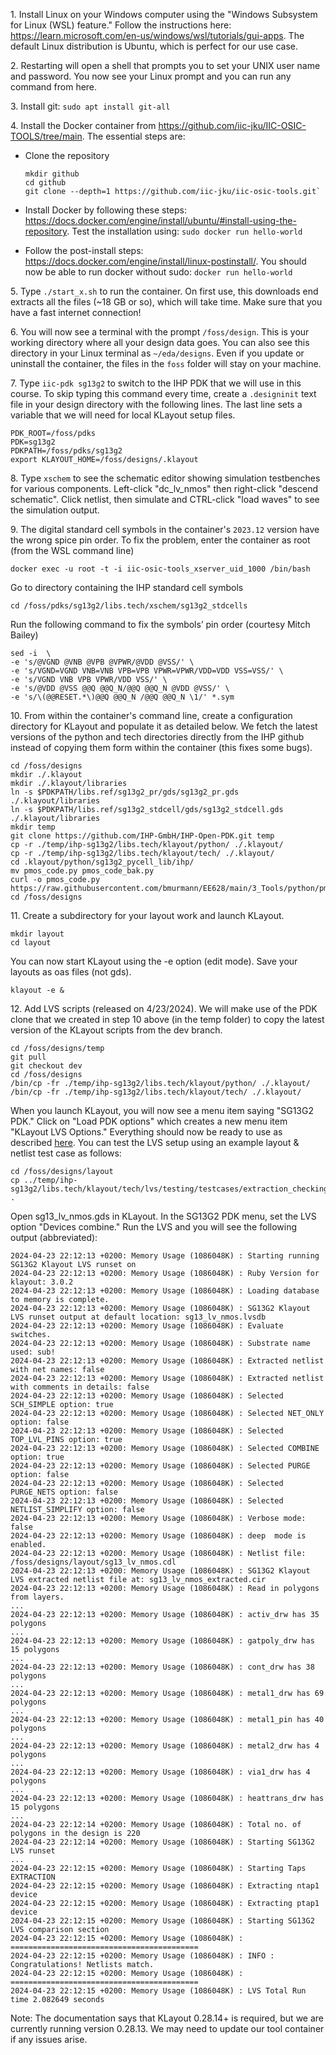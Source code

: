 1\. Install Linux on your Windows computer using the "Windows Subsystem for Linux (WSL) feature." Follow the instructions here:
https://learn.microsoft.com/en-us/windows/wsl/tutorials/gui-apps. The default Linux distribution is Ubuntu, which is perfect for our use case.

2\. Restarting will open a shell that prompts you to set your UNIX user name and password. You now see your Linux prompt and you can run any command from here.

3\. Install git: `sudo apt install git-all`

4\. Install the Docker container from https://github.com/iic-jku/IIC-OSIC-TOOLS/tree/main. The essential steps are:    

* Clone the repository
     
  ```
  mkdir github
  cd github  
  git clone --depth=1 https://github.com/iic-jku/iic-osic-tools.git`
  ```
* Install Docker by following these steps: https://docs.docker.com/engine/install/ubuntu/#install-using-the-repository. Test the installation using: `sudo docker run hello-world`

* Follow the post-install steps: https://docs.docker.com/engine/install/linux-postinstall/. You should now be able to run docker without sudo: `docker run hello-world`

5\. Type `./start_x.sh` to run the container. On first use, this downloads end extracts all the files (~18 GB or so), which will take time. Make sure that you have a fast internet connection!

6\. You will now see a terminal with the prompt `/foss/design`. This is your working directory where all your design data goes. You can also see this directory in your Linux terminal as `~/eda/designs`. Even if you update or uninstall the container, the files in the `foss` folder will stay on your machine.

7\. Type `iic-pdk sg13g2` to switch to the IHP PDK that we will use in this course. To skip typing this command every time, create a `.designinit` text file in your design directory with the following lines. The last line sets a variable that we will need for local KLayout setup files. 
```
PDK_ROOT=/foss/pdks
PDK=sg13g2
PDKPATH=/foss/pdks/sg13g2
export KLAYOUT_HOME=/foss/designs/.klayout
```

8\. Type `xschem` to see the schematic editor showing simulation testbenches for various components. Left-click "dc_lv_nmos" then right-click "descend schematic". Click netlist, then simulate and CTRL-click "load waves" to see the simulation output.

9\. The digital standard cell symbols in the container's `2023.12` version have the wrong spice pin order. To fix the problem, enter the container as root (from the WSL command line)
```
docker exec -u root -t -i iic-osic-tools_xserver_uid_1000 /bin/bash
```
Go to directory containing the IHP standard cell symbols
```
cd /foss/pdks/sg13g2/libs.tech/xschem/sg13g2_stdcells
```
Run the following command to fix the symbols’ pin order (courtesy Mitch Bailey)
```
sed -i  \
-e 's/@VGND @VNB @VPB @VPWR/@VDD @VSS/' \
-e 's/VGND=VGND VNB=VNB VPB=VPB VPWR=VPWR/VDD=VDD VSS=VSS/' \
-e 's/VGND VNB VPB VPWR/VDD VSS/' \
-e 's/@VDD @VSS @@Q @@Q_N/@@Q @@Q_N @VDD @VSS/' \
-e 's/\(@@RESET.*\)@@Q @@Q_N /@@Q @@Q_N \1/' *.sym
```

10\. From within the container's command line, create a configuration directory for KLayout and populate it as detailed below. We fetch the latest versions of the python and tech directories directly from the IHP github instead of copying them form within the container (this fixes some bugs).
```
cd /foss/designs
mkdir ./.klayout
mkdir ./.klayout/libraries
ln -s $PDKPATH/libs.ref/sg13g2_pr/gds/sg13g2_pr.gds ./.klayout/libraries
ln -s $PDKPATH/libs.ref/sg13g2_stdcell/gds/sg13g2_stdcell.gds ./.klayout/libraries
mkdir temp
git clone https://github.com/IHP-GmbH/IHP-Open-PDK.git temp
cp -r ./temp/ihp-sg13g2/libs.tech/klayout/python/ ./.klayout/
cp -r ./temp/ihp-sg13g2/libs.tech/klayout/tech/ ./.klayout/
cd .klayout/python/sg13g2_pycell_lib/ihp/
mv pmos_code.py pmos_code_bak.py
curl -o pmos_code.py https://raw.githubusercontent.com/bmurmann/EE628/main/3_Tools/python/pmos_code.py
cd /foss/designs
```

11\. Create a subdirectory for your layout work and launch KLayout.
```
mkdir layout
cd layout
```
You can now start KLayout using the -e option (edit mode). Save your layouts as oas files (not gds).
```
klayout -e & 
```

12\. Add LVS scripts (released on 4/23/2024). We will make use of the PDK clone that we created in step 10 above (in the temp folder) to copy the latest version of the KLayout scripts from the dev branch.
```
cd /foss/designs/temp
git pull
git checkout dev
cd /foss/designs
/bin/cp -fr ./temp/ihp-sg13g2/libs.tech/klayout/python/ ./.klayout/
/bin/cp -fr ./temp/ihp-sg13g2/libs.tech/klayout/tech/ ./.klayout/
```
When you launch KLayout, you will now see a menu item saying "SG13G2 PDK." Click on "Load PDK options" which creates a new menu item "KLayout LVS Options." Everything should now be ready to use as described [here](https://github.com/IHP-GmbH/IHP-Open-PDK/tree/dev/ihp-sg13g2/libs.tech/klayout/tech/lvs). You can test the LVS setup using an example layout & netlist test case as follows:
```
cd /foss/designs/layout
cp ../temp/ihp-sg13g2/libs.tech/klayout/tech/lvs/testing/testcases/extraction_checking/sg13_lv_nmos.* .
```
Open sg13_lv_nmos.gds in KLayout. In the SG13G2 PDK menu, set the LVS option "Devices combine." Run the LVS and you will see the following output (abbreviated): 
```
2024-04-23 22:12:13 +0200: Memory Usage (1086048K) : Starting running SG13G2 Klayout LVS runset on 
2024-04-23 22:12:13 +0200: Memory Usage (1086048K) : Ruby Version for klayout: 3.0.2
2024-04-23 22:12:13 +0200: Memory Usage (1086048K) : Loading database to memory is complete.
2024-04-23 22:12:13 +0200: Memory Usage (1086048K) : SG13G2 Klayout LVS runset output at default location: sg13_lv_nmos.lvsdb
2024-04-23 22:12:13 +0200: Memory Usage (1086048K) : Evaluate switches.
2024-04-23 22:12:13 +0200: Memory Usage (1086048K) : Substrate name used: sub!
2024-04-23 22:12:13 +0200: Memory Usage (1086048K) : Extracted netlist with net names: false
2024-04-23 22:12:13 +0200: Memory Usage (1086048K) : Extracted netlist with comments in details: false
2024-04-23 22:12:13 +0200: Memory Usage (1086048K) : Selected SCH_SIMPLE option: true
2024-04-23 22:12:13 +0200: Memory Usage (1086048K) : Selected NET_ONLY option: false
2024-04-23 22:12:13 +0200: Memory Usage (1086048K) : Selected TOP_LVL_PINS option: true
2024-04-23 22:12:13 +0200: Memory Usage (1086048K) : Selected COMBINE option: true
2024-04-23 22:12:13 +0200: Memory Usage (1086048K) : Selected PURGE option: false
2024-04-23 22:12:13 +0200: Memory Usage (1086048K) : Selected PURGE_NETS option: false
2024-04-23 22:12:13 +0200: Memory Usage (1086048K) : Selected NETLIST_SIMPLIFY option: false
2024-04-23 22:12:13 +0200: Memory Usage (1086048K) : Verbose mode: false
2024-04-23 22:12:13 +0200: Memory Usage (1086048K) : deep  mode is enabled.
2024-04-23 22:12:13 +0200: Memory Usage (1086048K) : Netlist file: /foss/designs/layout/sg13_lv_nmos.cdl
2024-04-23 22:12:13 +0200: Memory Usage (1086048K) : SG13G2 Klayout LVS extracted netlist file at: sg13_lv_nmos_extracted.cir
2024-04-23 22:12:13 +0200: Memory Usage (1086048K) : Read in polygons from layers.
...
2024-04-23 22:12:13 +0200: Memory Usage (1086048K) : activ_drw has 35 polygons
...
2024-04-23 22:12:13 +0200: Memory Usage (1086048K) : gatpoly_drw has 15 polygons
...
2024-04-23 22:12:13 +0200: Memory Usage (1086048K) : cont_drw has 38 polygons
...
2024-04-23 22:12:13 +0200: Memory Usage (1086048K) : metal1_drw has 69 polygons
...
2024-04-23 22:12:13 +0200: Memory Usage (1086048K) : metal1_pin has 40 polygons
...
2024-04-23 22:12:13 +0200: Memory Usage (1086048K) : metal2_drw has 4 polygons
...
2024-04-23 22:12:13 +0200: Memory Usage (1086048K) : via1_drw has 4 polygons
...
2024-04-23 22:12:13 +0200: Memory Usage (1086048K) : heattrans_drw has 15 polygons
...
2024-04-23 22:12:14 +0200: Memory Usage (1086048K) : Total no. of polygons in the design is 220
2024-04-23 22:12:14 +0200: Memory Usage (1086048K) : Starting SG13G2 LVS runset
...
2024-04-23 22:12:15 +0200: Memory Usage (1086048K) : Starting Taps EXTRACTION
2024-04-23 22:12:15 +0200: Memory Usage (1086048K) : Extracting ntap1 device
2024-04-23 22:12:15 +0200: Memory Usage (1086048K) : Extracting ptap1 device
2024-04-23 22:12:15 +0200: Memory Usage (1086048K) : Starting SG13G2 LVS comparison section
2024-04-23 22:12:15 +0200: Memory Usage (1086048K) : ==========================================
2024-04-23 22:12:15 +0200: Memory Usage (1086048K) : INFO : Congratulations! Netlists match.
2024-04-23 22:12:15 +0200: Memory Usage (1086048K) : ==========================================
2024-04-23 22:12:15 +0200: Memory Usage (1086048K) : LVS Total Run time 2.082649 seconds
```
Note: The documentation says that KLayout 0.28.14+ is required, but we are currently running version 0.28.13. We may need to update our tool container if any issues arise.
